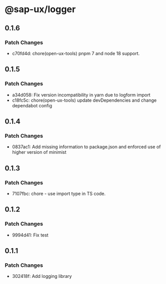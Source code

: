 # @sap-ux/logger

## 0.1.6

### Patch Changes

-   c70fd4d: chore(open-ux-tools) pnpm 7 and node 18 support.

## 0.1.5

### Patch Changes

-   a34d058: Fix version incompatibility in yarn due to logform import
-   c18fc5c: chore(open-ux-tools) update devDependencies and change dependabot config

## 0.1.4

### Patch Changes

-   0837ac1: Add missing information to package.json and enforced use of higher version of minimist

## 0.1.3

### Patch Changes

-   7107fbc: chore - use import type in TS code.

## 0.1.2

### Patch Changes

-   9994d41: Fix test

## 0.1.1

### Patch Changes

-   302418f: Add logging library

